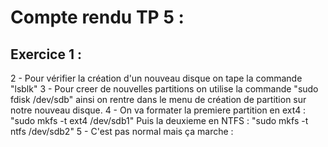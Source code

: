 # Compte rendu TP 5 :

## Exercice 1 :
  2 - Pour vérifier la création d'un nouveau disque on tape la commande "lsblk"
  3 - Pour creer de nouvelles partitions on utilise la commande "sudo fdisk /dev/sdb" ainsi on rentre dans le menu de création de partition sur notre nouveau disque.
  4 - On va formater la premiere partition en ext4 : "sudo mkfs -t ext4 /dev/sdb1"
  Puis la deuxieme en NTFS : "sudo mkfs -t ntfs /dev/sdb2"
  5 - C'est pas normal mais ça marche :
  
  
